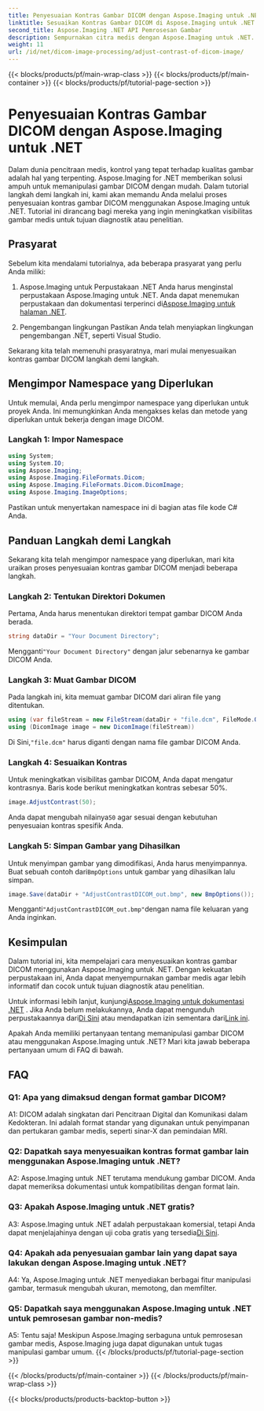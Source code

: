 ```yaml
---
title: Penyesuaian Kontras Gambar DICOM dengan Aspose.Imaging untuk .NET
linktitle: Sesuaikan Kontras Gambar DICOM di Aspose.Imaging untuk .NET
second_title: Aspose.Imaging .NET API Pemrosesan Gambar
description: Sempurnakan citra medis dengan Aspose.Imaging untuk .NET. Sesuaikan kontras gambar DICOM dengan langkah mudah.
weight: 11
url: /id/net/dicom-image-processing/adjust-contrast-of-dicom-image/
---
```


{{< blocks/products/pf/main-wrap-class >}}
{{< blocks/products/pf/main-container >}}
{{< blocks/products/pf/tutorial-page-section >}}

# Penyesuaian Kontras Gambar DICOM dengan Aspose.Imaging untuk .NET

Dalam dunia pencitraan medis, kontrol yang tepat terhadap kualitas gambar adalah hal yang terpenting. Aspose.Imaging for .NET memberikan solusi ampuh untuk memanipulasi gambar DICOM dengan mudah. Dalam tutorial langkah demi langkah ini, kami akan memandu Anda melalui proses penyesuaian kontras gambar DICOM menggunakan Aspose.Imaging untuk .NET. Tutorial ini dirancang bagi mereka yang ingin meningkatkan visibilitas gambar medis untuk tujuan diagnostik atau penelitian. 

## Prasyarat

Sebelum kita mendalami tutorialnya, ada beberapa prasyarat yang perlu Anda miliki:

1. Aspose.Imaging untuk Perpustakaan .NET
 Anda harus menginstal perpustakaan Aspose.Imaging untuk .NET. Anda dapat menemukan perpustakaan dan dokumentasi terperinci di[Aspose.Imaging untuk halaman .NET](https://reference.aspose.com/imaging/net/).

2. Pengembangan lingkungan
Pastikan Anda telah menyiapkan lingkungan pengembangan .NET, seperti Visual Studio.

Sekarang kita telah memenuhi prasyaratnya, mari mulai menyesuaikan kontras gambar DICOM langkah demi langkah.

## Mengimpor Namespace yang Diperlukan

Untuk memulai, Anda perlu mengimpor namespace yang diperlukan untuk proyek Anda. Ini memungkinkan Anda mengakses kelas dan metode yang diperlukan untuk bekerja dengan image DICOM.

### Langkah 1: Impor Namespace

```csharp
using System;
using System.IO;
using Aspose.Imaging;
using Aspose.Imaging.FileFormats.Dicom;
using Aspose.Imaging.FileFormats.Dicom.DicomImage;
using Aspose.Imaging.ImageOptions;
```

Pastikan untuk menyertakan namespace ini di bagian atas file kode C# Anda.

## Panduan Langkah demi Langkah

Sekarang kita telah mengimpor namespace yang diperlukan, mari kita uraikan proses penyesuaian kontras gambar DICOM menjadi beberapa langkah.

### Langkah 2: Tentukan Direktori Dokumen

Pertama, Anda harus menentukan direktori tempat gambar DICOM Anda berada.

```csharp
string dataDir = "Your Document Directory";
```

 Mengganti`"Your Document Directory"` dengan jalur sebenarnya ke gambar DICOM Anda.

### Langkah 3: Muat Gambar DICOM

Pada langkah ini, kita memuat gambar DICOM dari aliran file yang ditentukan.

```csharp
using (var fileStream = new FileStream(dataDir + "file.dcm", FileMode.Open, FileAccess.Read))
using (DicomImage image = new DicomImage(fileStream))
```

 Di Sini,`"file.dcm"` harus diganti dengan nama file gambar DICOM Anda.

### Langkah 4: Sesuaikan Kontras

Untuk meningkatkan visibilitas gambar DICOM, Anda dapat mengatur kontrasnya. Baris kode berikut meningkatkan kontras sebesar 50%.

```csharp
image.AdjustContrast(50);
```

 Anda dapat mengubah nilainya`50` agar sesuai dengan kebutuhan penyesuaian kontras spesifik Anda.

### Langkah 5: Simpan Gambar yang Dihasilkan

 Untuk menyimpan gambar yang dimodifikasi, Anda harus menyimpannya. Buat sebuah contoh dari`BmpOptions` untuk gambar yang dihasilkan lalu simpan.

```csharp
image.Save(dataDir + "AdjustContrastDICOM_out.bmp", new BmpOptions());
```

 Mengganti`"AdjustContrastDICOM_out.bmp"`dengan nama file keluaran yang Anda inginkan.

## Kesimpulan

Dalam tutorial ini, kita mempelajari cara menyesuaikan kontras gambar DICOM menggunakan Aspose.Imaging untuk .NET. Dengan kekuatan perpustakaan ini, Anda dapat menyempurnakan gambar medis agar lebih informatif dan cocok untuk tujuan diagnostik atau penelitian.

 Untuk informasi lebih lanjut, kunjungi[Aspose.Imaging untuk dokumentasi .NET](https://reference.aspose.com/imaging/net/) . Jika Anda belum melakukannya, Anda dapat mengunduh perpustakaannya dari[Di Sini](https://releases.aspose.com/imaging/net/) atau mendapatkan izin sementara dari[Link ini](https://purchase.aspose.com/temporary-license/).

Apakah Anda memiliki pertanyaan tentang memanipulasi gambar DICOM atau menggunakan Aspose.Imaging untuk .NET? Mari kita jawab beberapa pertanyaan umum di FAQ di bawah.

## FAQ

### Q1: Apa yang dimaksud dengan format gambar DICOM?

A1: DICOM adalah singkatan dari Pencitraan Digital dan Komunikasi dalam Kedokteran. Ini adalah format standar yang digunakan untuk penyimpanan dan pertukaran gambar medis, seperti sinar-X dan pemindaian MRI.

### Q2: Dapatkah saya menyesuaikan kontras format gambar lain menggunakan Aspose.Imaging untuk .NET?

A2: Aspose.Imaging untuk .NET terutama mendukung gambar DICOM. Anda dapat memeriksa dokumentasi untuk kompatibilitas dengan format lain.

### Q3: Apakah Aspose.Imaging untuk .NET gratis?

 A3: Aspose.Imaging untuk .NET adalah perpustakaan komersial, tetapi Anda dapat menjelajahinya dengan uji coba gratis yang tersedia[Di Sini](https://releases.aspose.com/).

### Q4: Apakah ada penyesuaian gambar lain yang dapat saya lakukan dengan Aspose.Imaging untuk .NET?

A4: Ya, Aspose.Imaging untuk .NET menyediakan berbagai fitur manipulasi gambar, termasuk mengubah ukuran, memotong, dan memfilter.

### Q5: Dapatkah saya menggunakan Aspose.Imaging untuk .NET untuk pemrosesan gambar non-medis?

A5: Tentu saja! Meskipun Aspose.Imaging serbaguna untuk pemrosesan gambar medis, Aspose.Imaging juga dapat digunakan untuk tugas manipulasi gambar umum.
{{< /blocks/products/pf/tutorial-page-section >}}

{{< /blocks/products/pf/main-container >}}
{{< /blocks/products/pf/main-wrap-class >}}

{{< blocks/products/products-backtop-button >}}
